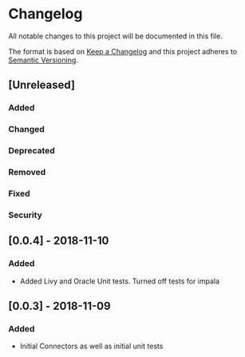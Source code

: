 # Changelog
All notable changes to this project will be documented in this file.

The format is based on [Keep a Changelog](http://keepachangelog.com/en/1.0.0/)
and this project adheres to [Semantic Versioning](http://semver.org/spec/v2.0.0.html).


## [Unreleased]

### Added

### Changed

### Deprecated

### Removed

### Fixed

### Security

## [0.0.4] - 2018-11-10

### Added

* Added Livy and Oracle Unit tests.  Turned off tests for impala

## [0.0.3] - 2018-11-09

### Added

* Initial Connectors as well as initial unit tests



